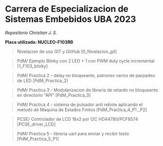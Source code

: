 
# Carrera de Especializacion de Sistemas Embebidos UBA 2023  

_Repositorio Christian J. S._  

**Placa utilizada: NUCLEO-F103RB**  


> Nivelacion de uso GIT y GitHub [0_Nivelacion_git]  

> PdM/ Ejemplo Blinky con 2 LED + 1 con PWM duty cycle incremental [1_F103_blinky]  

> PdM/ Practica 2 - delay no bloqueante, patrones varios de parpadeo de LED [PdM_Practica_2]  

> PdM/ Practica 3 - Modularizacion de libreria de retardo no bloqueante en directorio "API" [PdM_Practica_3]  

> PdM/ Practica 4 - sistema de pulsador anti rebote aplicando el metodo de Maquina de Estados Finitos [PdM_Practica_4_P1 _P2]  

> PCSE/ Controlador de LCD 16x2 por I2C HD44780/PCF8574 [PCSE_driver_LCD]  

> PdM/ Practica 5 - libreria uart para enviar y recibir texto [PdM_Practica_5_P1]
